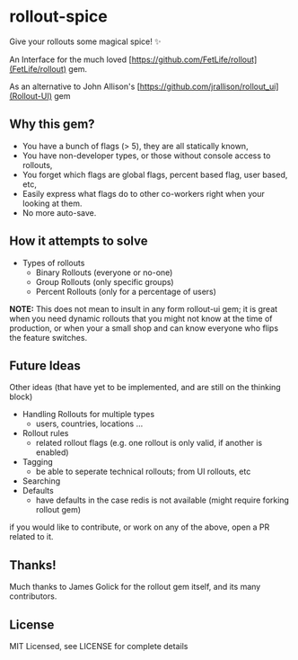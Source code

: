 # rollout-spice
Give your rollouts some magical spice! :sparkles:

An Interface for the much loved [https://github.com/FetLife/rollout](FetLife/rollout) gem.

As an alternative to John Allison's [https://github.com/jrallison/rollout_ui](Rollout-UI) gem

## Why this gem?

- You have a bunch of flags (> 5), they are all statically known,
- You have non-developer types, or those without console access to rollouts,
- You forget which flags are global flags, percent based flag, user based, etc,
- Easily express what flags do to other co-workers right when your looking at them.
- No more auto-save.

## How it attempts to solve

- Types of rollouts
  - Binary Rollouts (everyone or no-one)
  - Group Rollouts (only specific groups)
  - Percent Rollouts (only for a percentage of users)

**NOTE:** This does not mean to insult in any form rollout-ui gem; it is great when you need dynamic rollouts that you might not know at the time of production, or when your a small shop and can know everyone who flips the feature switches.

## Future Ideas

Other ideas (that have yet to be implemented, and are still on the thinking block)
- Handling Rollouts for multiple types
  - users, countries, locations ...
- Rollout rules
  - related rollout flags (e.g. one rollout is only valid, if another is enabled)
- Tagging
  - be able to seperate technical rollouts; from UI rollouts, etc
- Searching
- Defaults
  - have defaults in the case redis is not available (might require forking rollout gem)

if you would like to contribute, or work on any of the above, open a PR related to it.

## Thanks!
Much thanks to James Golick for the rollout gem itself, and its many contributors.

## License
MIT Licensed, see LICENSE for complete details

